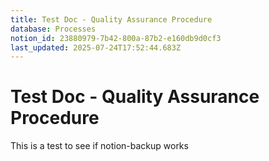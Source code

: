 ```yaml
---
title: Test Doc - Quality Assurance Procedure
database: Processes
notion_id: 23880979-7b42-800a-87b2-e160db9d0cf3
last_updated: 2025-07-24T17:52:44.683Z
---
```


# Test Doc - Quality Assurance Procedure


This is a test to see if notion-backup works

